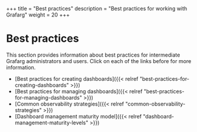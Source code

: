 +++
title = "Best practices"
description = "Best practices for working with Grafarg"
weight = 20
+++

# Best practices

This section provides information about best practices for intermediate Grafarg administrators and users. Click on each of the links before for more information.

- [Best practices for creating dashboards]({{< relref "best-practices-for-creating-dashboards" >}})
- [Best practices for managing dashboards]({{< relref "best-practices-for-managing-dashboards" >}})
- [Common observability strategies]({{< relref "common-observability-strategies" >}})
- [Dashboard management maturity model]({{< relref "dashboard-management-maturity-levels" >}})
